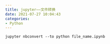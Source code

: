 ```yaml
---
title: jupyter——文件转换
date: 2021-07-27 10:04:43
categories:
- Python
---
```

```shell
jupyter nbconvert --to python file_name.ipynb
```

